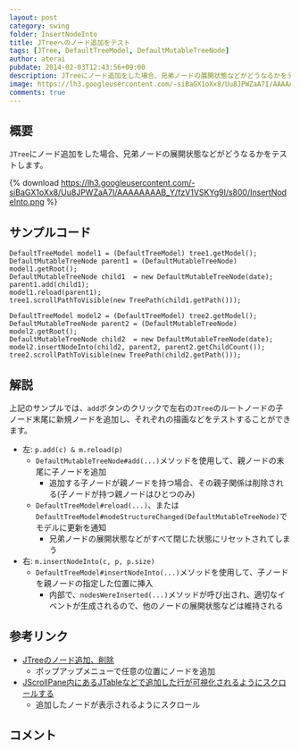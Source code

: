 ```yaml
---
layout: post
category: swing
folder: InsertNodeInto
title: JTreeへのノード追加をテスト
tags: [JTree, DefaultTreeModel, DefaultMutableTreeNode]
author: aterai
pubdate: 2014-02-03T12:43:56+09:00
description: JTreeにノード追加をした場合、兄弟ノードの展開状態などがどうなるかをテストします。
image: https://lh3.googleusercontent.com/-siBaGX1oXx8/Uu8JPWZaA7I/AAAAAAAAB_Y/fzV1VSKYg9I/s800/InsertNodeInto.png
comments: true
---
```

## 概要
`JTree`にノード追加をした場合、兄弟ノードの展開状態などがどうなるかをテストします。

{% download https://lh3.googleusercontent.com/-siBaGX1oXx8/Uu8JPWZaA7I/AAAAAAAAB_Y/fzV1VSKYg9I/s800/InsertNodeInto.png %}

## サンプルコード
<pre class="prettyprint"><code>DefaultTreeModel model1 = (DefaultTreeModel) tree1.getModel();
DefaultMutableTreeNode parent1 = (DefaultMutableTreeNode) model1.getRoot();
DefaultMutableTreeNode child1  = new DefaultMutableTreeNode(date);
parent1.add(child1);
model1.reload(parent1);
tree1.scrollPathToVisible(new TreePath(child1.getPath()));

DefaultTreeModel model2 = (DefaultTreeModel) tree2.getModel();
DefaultMutableTreeNode parent2 = (DefaultMutableTreeNode) model2.getRoot();
DefaultMutableTreeNode child2  = new DefaultMutableTreeNode(date);
model2.insertNodeInto(child2, parent2, parent2.getChildCount());
tree2.scrollPathToVisible(new TreePath(child2.getPath()));
</code></pre>

## 解説
上記のサンプルでは、`add`ボタンのクリックで左右の`JTree`のルートノードの子ノード末尾に新規ノードを追加し、それぞれの描画などをテストすることができます。

- 左: `p.add(c) & m.reload(p)`
    - `DefaultMutableTreeNode#add(...)`メソッドを使用して、親ノードの末尾に子ノードを追加
        - 追加する子ノードが親ノードを持つ場合、その親子関係は削除される(子ノードが持つ親ノードはひとつのみ)
    - `DefaultTreeModel#reload(...)`、または`DefaultTreeModel#nodeStructureChanged(DefaultMutableTreeNode)`でモデルに更新を通知
        - 兄弟ノードの展開状態などがすべて閉じた状態にリセットされてしまう
- 右: `m.insertNodeInto(c, p, p.size)`
    - `DefaultTreeModel#insertNodeInto(...)`メソッドを使用して、子ノードを親ノードの指定した位置に挿入
        - 内部で、`nodesWereInserted(...)`メソッドが呼び出され、適切なイベントが生成されるので、他のノードの展開状態などは維持される

<!-- dummy comment line for breaking list -->

## 参考リンク
- [JTreeのノード追加、削除](https://ateraimemo.com/Swing/AddNode.html)
    - ポップアップメニューで任意の位置にノードを追加
- [JScrollPane内にあるJTableなどで追加した行が可視化されるようにスクロールする](https://ateraimemo.com/Swing/ScrollRectToVisible.html)
    - 追加したノードが表示されるようにスクロール

<!-- dummy comment line for breaking list -->

## コメント
